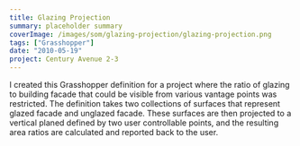 ```yaml
---
title: Glazing Projection
summary: placeholder summary
coverImage: /images/som/glazing-projection/glazing-projection.png
tags: ["Grasshopper"]
date: "2010-05-19"
project: Century Avenue 2-3
---
```


I created this Grasshopper definition for a project where the ratio of glazing to building facade that could be visible from various vantage points was restricted. The definition takes two collections of surfaces that represent glazed facade and unglazed facade. These surfaces are then projected to a vertical planed defined by two user controllable points, and the resulting area ratios are calculated and reported back to the user.
